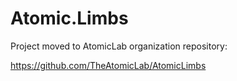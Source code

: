 # Atomic.Limbs

Project moved to AtomicLab organization repository:

https://github.com/TheAtomicLab/AtomicLimbs
